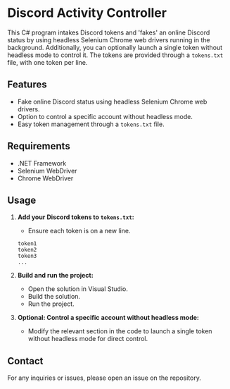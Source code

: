 # Discord Activity Controller

This C# program intakes Discord tokens and 'fakes' an online Discord status by using headless Selenium Chrome web drivers running in the background. Additionally, you can optionally launch a single token without headless mode to control it. The tokens are provided through a `tokens.txt` file, with one token per line.

## Features

- Fake online Discord status using headless Selenium Chrome web drivers.
- Option to control a specific account without headless mode.
- Easy token management through a `tokens.txt` file.

## Requirements

- .NET Framework
- Selenium WebDriver
- Chrome WebDriver

## Usage

1. **Add your Discord tokens to `tokens.txt`:**
    - Ensure each token is on a new line.
    
    ```
    token1
    token2
    token3
    ...
    ```

2. **Build and run the project:**
    - Open the solution in Visual Studio.
    - Build the solution.
    - Run the project.

3. **Optional: Control a specific account without headless mode:**
    - Modify the relevant section in the code to launch a single token without headless mode for direct control.

## Contact

For any inquiries or issues, please open an issue on the repository.
